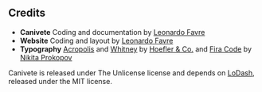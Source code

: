 ## Credits

* **Canivete** Coding and documentation by [Leonardo&nbsp;Favre](http://leofavre.com/)
* **Website** Coding and layout by [Leonardo&nbsp;Favre](http://leofavre.com/)
* **Typography** [Acropolis](https://www.typography.com/fonts/acropolis/overview/) and [Whitney](https://www.typography.com/fonts/whitney/overview/) by [Hoefler&nbsp;&amp;&nbsp;Co.](https://www.typography.com/) and [Fira&nbsp;Code](https://github.com/tonsky/FiraCode) by [Nikita&nbsp;Prokopov](https://github.com/tonsky/)

Canivete is released under The Unlicense license and depends on [LoDash](https://lodash.com/), released&nbsp;under the MIT license.